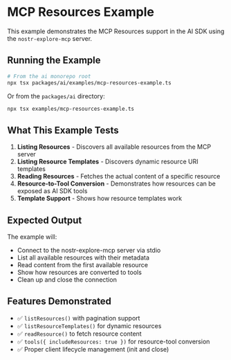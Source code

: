 # MCP Resources Example

This example demonstrates the MCP Resources support in the AI SDK using the `nostr-explore-mcp` server.

## Running the Example

```bash
# From the ai monorepo root
npx tsx packages/ai/examples/mcp-resources-example.ts
```

Or from the `packages/ai` directory:

```bash
npx tsx examples/mcp-resources-example.ts
```

## What This Example Tests

1. **Listing Resources** - Discovers all available resources from the MCP server
2. **Listing Resource Templates** - Discovers dynamic resource URI templates
3. **Reading Resources** - Fetches the actual content of a specific resource
4. **Resource-to-Tool Conversion** - Demonstrates how resources can be exposed as AI SDK tools
5. **Template Support** - Shows how resource templates work

## Expected Output

The example will:
- Connect to the nostr-explore-mcp server via stdio
- List all available resources with their metadata
- Read content from the first available resource
- Show how resources are converted to tools
- Clean up and close the connection

## Features Demonstrated

- ✅ `listResources()` with pagination support
- ✅ `listResourceTemplates()` for dynamic resources
- ✅ `readResource()` to fetch resource content
- ✅ `tools({ includeResources: true })` for resource-tool conversion
- ✅ Proper client lifecycle management (init and close)
